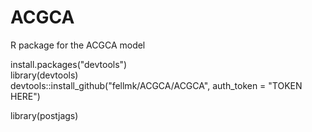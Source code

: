 # ACGCA
R package for the ACGCA model

install.packages("devtools")  
library(devtools)  
devtools::install_github("fellmk/ACGCA/ACGCA", auth_token = "TOKEN HERE")

library(postjags)  
